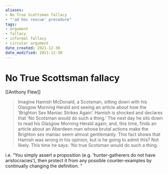 ```yaml
---
aliases: 
- No True Scottsman fallacy
- "'ad hoc rescue' procedure"
tags: 
- argument
- fallacy
- informal fallacy
- circular argument
date_created: 2021-12-30
date_modified: 2021-12-30
---
```


# No True Scottsman fallacy

[[Anthony Flew]]

> Imagine Hamish McDonald, a Scotsman, sitting down with his Glasgow Morning Herald and seeing an article about how the ‘Brighton Sex Maniac Strikes Again’. Hamish is shocked and declares that ‘No Scotsman would do such a thing.’ The next day he sits down to read his Glasgow Morning Herald again; and, this time, finds an article about an Aberdeen man whose brutal actions make the Brighton sex maniac seem almost gentlemanly. This fact shows that Hamish was wrong in his opinion, but is he going to admit this? Not likely. This time he says: ‘No true Scotsman would do such a thing.

i.e. “You simply assert a proposition (e.g. ‘hunter-gatherers do not have aristocracies’), then protect it from any possible counter-examples by continually changing the definition. ”